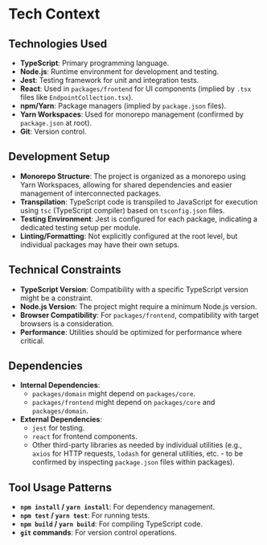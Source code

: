 # Tech Context

## Technologies Used
- **TypeScript**: Primary programming language.
- **Node.js**: Runtime environment for development and testing.
- **Jest**: Testing framework for unit and integration tests.
- **React**: Used in `packages/frontend` for UI components (implied by `.tsx` files like `EndpointCollection.tsx`).
- **npm/Yarn**: Package managers (implied by `package.json` files).
- **Yarn Workspaces**: Used for monorepo management (confirmed by `package.json` at root).
- **Git**: Version control.

## Development Setup
- **Monorepo Structure**: The project is organized as a monorepo using Yarn Workspaces, allowing for shared dependencies and easier management of interconnected packages.
- **Transpilation**: TypeScript code is transpiled to JavaScript for execution using `tsc` (TypeScript compiler) based on `tsconfig.json` files.
- **Testing Environment**: Jest is configured for each package, indicating a dedicated testing setup per module.
- **Linting/Formatting**: Not explicitly configured at the root level, but individual packages may have their own setups.

## Technical Constraints
- **TypeScript Version**: Compatibility with a specific TypeScript version might be a constraint.
- **Node.js Version**: The project might require a minimum Node.js version.
- **Browser Compatibility**: For `packages/frontend`, compatibility with target browsers is a consideration.
- **Performance**: Utilities should be optimized for performance where critical.

## Dependencies
- **Internal Dependencies**:
    - `packages/domain` might depend on `packages/core`.
    - `packages/frontend` might depend on `packages/core` and `packages/domain`.
- **External Dependencies**:
    - `jest` for testing.
    - `react` for frontend components.
    - Other third-party libraries as needed by individual utilities (e.g., `axios` for HTTP requests, `lodash` for general utilities, etc. - to be confirmed by inspecting `package.json` files within packages).

## Tool Usage Patterns
- **`npm install` / `yarn install`**: For dependency management.
- **`npm test` / `yarn test`**: For running tests.
- **`npm build` / `yarn build`**: For compiling TypeScript code.
- **`git` commands**: For version control operations.
